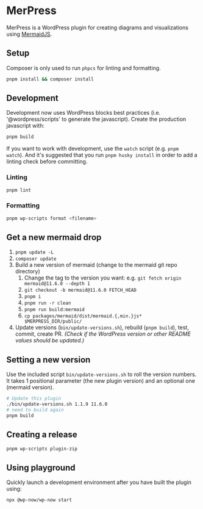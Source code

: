 # MerPress

MerPress is a WordPress plugin for creating diagrams and visualizations using
[MermaidJS](https://mermaid.js.org).

## Setup

Composer is only used to run `phpcs` for linting and formatting.

```sh
pnpm install && composer install
```

## Development

Development now uses WordPress blocks best practices (i.e. '@wordpress/scripts'
to generate the javascript).  Create the production javascript with:

```sh
pnpm build
```

If you want to work with development, use the `watch` script (e.g. `pnpm
watch`). And it's suggested that you run `pnpm husky install` in order to add a
linting check before committing.

### Linting

```sh
pnpm lint
```

### Formatting

```sh
pnpm wp-scripts format <filename>
```

## Get a new mermaid drop

   1. `pnpm update -L`
   2. `composer update`
   3. Build a new version of mermaid (change to the mermaid git repo directory)
      1. Change the tag to the version you want: e.g. `git fetch origin mermaid@11.6.0 --depth 1`
      2. `git checkout -b mermaid@11.6.0 FETCH_HEAD`
      3. `pnpm i`
      4. `pnpm run -r clean`
      5. `pnpm run build:mermaid`
      6. `cp packages/mermaid/dist/mermaid.{,min.}js* $MERPRESS_DIR/public/`
   4. Update versions (`bin/update-versions.sh`), rebuild (`pnpm build`), test, commit, create PR. _(Check if the WordPress version or other README values should be updated.)_

## Setting a new version

Use the included script `bin/update-versions.sh` to roll the version numbers. It
takes 1 positional parameter (the new plugin version) and an optional one
(mermaid version).

```sh
# Update this plugin
./bin/update-versions.sh 1.1.9 11.6.0
# need to build again
pnpm build
```

## Creating a release

```sh
pnpm wp-scripts plugin-zip
```

## Using playground

Quickly launch a development environment after you have built the plugin using:

```sh
npx @wp-now/wp-now start
```
